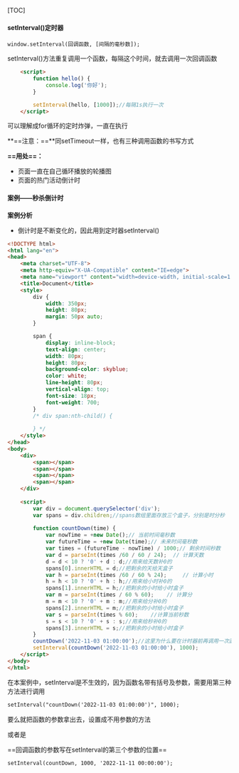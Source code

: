 [TOC]

#### setInterval()定时器

```
window.setInterval(回调函数, [间隔的毫秒数]);
```

setInterval()方法重复调用一个函数，每隔这个时间，就去调用一次回调函数

```html
    <script>
        function hello() {
            console.log('你好');
        }

        setInterval(hello, [1000]);//每隔1s执行一次
    </script>
```

可以理解成for循环的定时炸弹，一直在执行

**==注意：==**同setTimeout一样，也有三种调用函数的书写方式

**==用处==：**

+ 页面一直在自己循环播放的轮播图
+ 页面的热门活动倒计时



#### 案例——秒杀倒计时

**案例分析**

+ 倒计时是不断变化的，因此用到定时器setInterval()



```html
<!DOCTYPE html>
<html lang="en">
<head>
    <meta charset="UTF-8">
    <meta http-equiv="X-UA-Compatible" content="IE=edge">
    <meta name="viewport" content="width=device-width, initial-scale=1.0">
    <title>Document</title>
    <style>
        div {
            width: 350px;
            height: 80px;
            margin: 50px auto;
        }

        span {
            display: inline-block;
            text-align: center;
            width: 80px;
            height: 80px;
            background-color: skyblue;
            color: white;
            line-height: 80px;
            vertical-align: top;
            font-size: 18px;
            font-weight: 700;
        }
        /* div span:nth-child() {
            
        } */
    </style>
</head>
<body>
    <div>
        <span></span>
        <span></span>
        <span></span>
        <span></span>
    </div>
    
    <script>
        var div = document.querySelector('div');
        var spans = div.children;//spans数组里面存放三个盒子，分别是时分秒
        
        function countDown(time) {
            var nowTime = +new Date();// 当前时间毫秒数
            var futureTime = +new Date(time);// 未来时间毫秒数
            var times = (futureTime - nowTime) / 1000;// 剩余时间秒数
            var d = parseInt(times /60 / 60 / 24);	// 计算天数
            d = d < 10 ? '0' + d : d;//用来给天数补0的
            spans[0].innerHTML = d;//把剩余的天给天盒子
            var h = parseInt(times /60 / 60 % 24);     // 计算小时
            h = h < 10 ? '0' + h : h;//用来给小时补0的
            spans[1].innerHTML = h;//把剩余的小时给小时盒子
            var m = parseInt(times / 60 % 60);    // 计算分
            m = m < 10 ? '0' + m : m;//用来给分补0的
            spans[2].innerHTML = m;//把剩余的小时给小时盒子
            var s = parseInt(times % 60);    //计算当前秒数
            s = s < 10 ? '0' + s : s;//用来给秒补0的
            spans[3].innerHTML = s;//把剩余的小时给小时盒子
        }
        countDown('2022-11-03 01:00:00');//这里为什么要在计时器前再调用一次函数呢，因为刷新页面时，或者说加载页面时，这个计时器也会等一秒钟再把数据写入，所以会有一秒的空白。我们先提前加载一次把空白补上，然后等一秒后计时器就开始启动了
        setInterval(countDown('2022-11-03 01:00:00'), 1000);
    </script>
</body>
</html>
```

在本案例中，setInterval是不生效的，因为函数名带有括号及参数，需要用第三种方法进行调用

```html
setInterval("countDown('2022-11-03 01:00:00')", 1000);
```

要么就把函数的参数拿出去，设置成不用参数的方法



或者是

==回调函数的参数写在setInterval的第三个参数的位置==

```html
setInterval(countDown, 1000, '2022-11-11 00:00:00');
```

